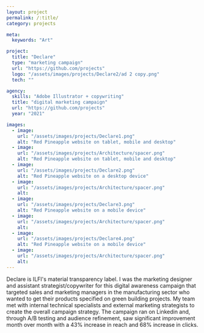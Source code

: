 ```yaml
---
layout: project
permalink: /:title/
category: projects

meta:
  keywords: "Art"

project:
  title: "Declare"
  type: "marketing campaign"
  url: "https://github.com/projects"
  logo: "/assets/images/projects/Declare2/ad 2 copy.png"
  tech: ""

agency:
  skills: "Adobe Illustrator + copywriting"
  title: "digital marketing campaign"
  url: "https://github.com/projects"
  year: "2021"

images:
  - image:
    url: "/assets/images/projects/Declare1.png"
    alt: "Red Pineapple website on tablet, mobile and desktop"  
  - image:
    url: "/assets/images/projects/Architecture/spacer.png"
    alt: "Red Pineapple website on tablet, mobile and desktop"
  - image:
    url: "/assets/images/projects/Declare2.png"
    alt: "Red Pineapple website on a desktop device"
  - image:
    url: "/assets/images/projects/Architecture/spacer.png"
    alt: 
  - image:
    url: "/assets/images/projects/Declare3.png"
    alt: "Red Pineapple website on a mobile device"
  - image:
    url: "/assets/images/projects/Architecture/spacer.png"
    alt: 
  - image:
    url: "/assets/images/projects/Declare4.png"
    alt: "Red Pineapple website on a mobile device"
  - image:
    url: "/assets/images/projects/Architecture/spacer.png"
    alt:           
---
```

<p>Declare is ILFI's material transparency label. I was the marketing designer and assistant strategist/copywriter for this digital awareness campaign that targeted sales and marketing managers in the manufacturing sector who wanted to get their products specified on green building projects. My team met with internal technical specialists and external marketing strategists to create the overall campaign strategy. The campaign ran on Linkedin and, through A/B testing and audience refinement, saw significant improvement month over month with a 43% increase in reach and 68% increase in clicks.</p>